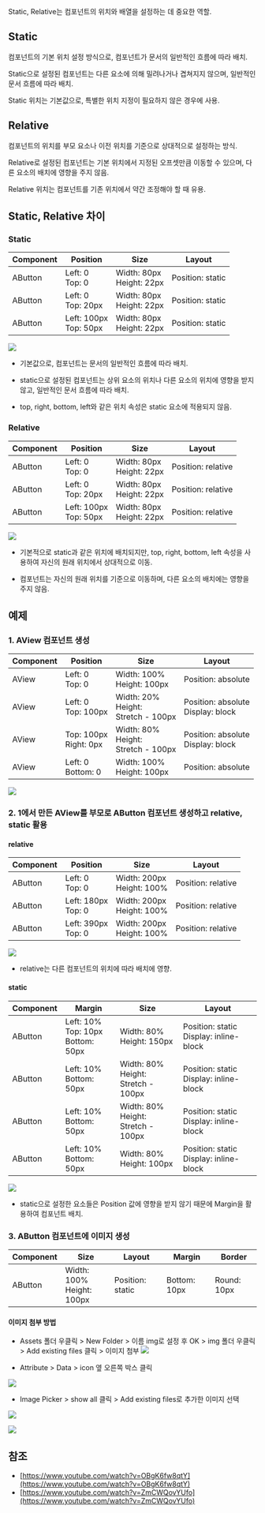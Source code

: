 Static, Relative는 컴포넌트의 위치와 배열을 설정하는 데 중요한 역할.
## Static
컴포넌트의 기본 위치 설정 방식으로, 컴포넌트가 문서의 일반적인 흐름에 따라 배치. 

Static으로 설정된 컴포넌트는 다른 요소에 의해 밀려나거나 겹쳐지지 않으며, 일반적인 문서 흐름에 따라 배치. 

Static 위치는 기본값으로, 특별한 위치 지정이 필요하지 않은 경우에 사용.

## Relative
컴포넌트의 위치를 부모 요소나 이전 위치를 기준으로 상대적으로 설정하는 방식. 

Relative로 설정된 컴포넌트는 기본 위치에서 지정된 오프셋만큼 이동할 수 있으며, 다른 요소의 배치에 영향을 주지 않음. 

Relative 위치는 컴포넌트를 기존 위치에서 약간 조정해야 할 때 유용.

## Static, Relative 차이
### Static

| Component | Position | Size | Layout
| -------- | -------- | -------- | -------- |
| AButton | Left: 0<br>Top: 0  |  Width: 80px<br>Height:  22px  | Position: static
| AButton | Left: 0<br>Top: 20px  |  Width: 80px<br>Height:  22px  | Position: static
| AButton | Left: 100px<br>Top: 50px  |  Width: 80px<br>Height:  22px  | Position: static

![](https://wikidocs.net/images/page/276192/%EC%8A%A4%ED%81%AC%EB%A6%B0%EC%83%B7_2025-02-14_142513.png)

* 기본값으로, 컴포넌트는 문서의 일반적인 흐름에 따라 배치.

* static으로 설정된 컴포넌트는 상위 요소의 위치나 다른 요소의 위치에 영향을 받지 않고, 일반적인 문서 흐름에 따라 배치.

* top, right, bottom, left와 같은 위치 속성은 static 요소에 적용되지 않음.


### Relative

| Component | Position | Size | Layout
| -------- | -------- | -------- | -------- |
| AButton | Left: 0<br>Top: 0  |  Width: 80px<br>Height:  22px  | Position: relative
| AButton | Left: 0<br>Top: 20px  |  Width: 80px<br>Height:  22px  | Position: relative
| AButton | Left: 100px<br>Top: 50px  |  Width: 80px<br>Height:  22px  | Position: relative


![](https://wikidocs.net/images/page/276192/%EC%8A%A4%ED%81%AC%EB%A6%B0%EC%83%B7_2025-02-14_142052.png)


* 기본적으로 static과 같은 위치에 배치되지만, top, right, bottom, left 속성을 사용하여 자신의 원래 위치에서 상대적으로 이동.

* 컴포넌트는 자신의 원래 위치를 기준으로 이동하며, 다른 요소의 배치에는 영향을 주지 않음. 

## 예제
### 1. AView 컴포넌트 생성

| Component | Position | Size | Layout |
|--|--|--|--|
| AView | Left: 0<br>Top: 0  | Width: 100%<br>Height: 100px | Position: absolute |
| AView | Left: 0<br>Top: 100px  | Width: 20%<br>Height:<br>Stretch - 100px | Position: absolute<br>Display: block  |
| AView | Top: 100px<br>Right: 0px  | Width: 80%<br>Height:<br>Stretch - 100px | Position: absolute<br>Display: block  |
| AView | Left: 0<br>Bottom: 0  | Width: 100%<br>Height: 100px | Position: absolute |

![](https://wikidocs.net/images/page/276192/%EC%8A%A4%ED%81%AC%EB%A6%B0%EC%83%B7_2025-02-17_090403.png)

### 2. 1에서 만든 AView를 부모로 AButton 컴포넌트 생성하고 relative, static 활용

#### relative

| Component | Position | Size | Layout |
|--|--|--|--|
| AButton | Left: 0<br>Top: 0  | Width: 200px<br>Height: 100% | Position: relative |
| AButton | Left: 180px<br>Top: 0  | Width: 200px<br>Height: 100% | Position: relative |
| AButton | Left: 390px<br>Top: 0  | Width: 200px<br>Height: 100% | Position: relative  |


![](https://wikidocs.net/images/page/276192/%EC%8A%A4%ED%81%AC%EB%A6%B0%EC%83%B7_2025-02-17_090628.png)

* relative는 다른 컴포넌트의 위치에 따라 배치에 영향.

#### static

| Component | Margin | Size | Layout |
|--|--|--|--|
| AButton | Left: 10%<br>Top: 10px<br>Bottom: 50px  | Width: 80%<br>Height: 150px | Position: static<br>Display: inline-block |
| AButton | Left: 10%<br>Bottom: 50px  | Width: 80%<br>Height:<br>Stretch - 100px | Position: static<br>Display: inline-block  |
| AButton | Left: 10%<br>Bottom: 50px  | Width: 80%<br>Height:<br>Stretch - 100px | Position: static<br>Display: inline-block  |
| AButton | Left: 10%<br>Bottom: 50px  | Width: 80%<br>Height: 100px | Position: static<br>Display: inline-block |

![](https://wikidocs.net/images/page/276192/%EC%8A%A4%ED%81%AC%EB%A6%B0%EC%83%B7_2025-02-17_090651.png)

* static으로 설정한 요소들은 Position 값에 영향을 받지 않기 때문에 Margin을 활용하여 컴포넌트 배치.

### 3. AButton 컴포넌트에 이미지 생성

| Component | Size | Layout | Margin | Border
|--|--|--|--|--|
| AButton | Width: 100%<br>Height: 100px | Position: static  | Bottom: 10px | Round: 10px

#### 이미지 첨부 방법
* Assets 폴더 우클릭 > New Folder > 이름 img로 설정 후 OK > img 폴더 우클릭 > Add existing files 클릭 > 이미지 첨부
![](https://wikidocs.net/images/page/276192/%EC%8A%A4%ED%81%AC%EB%A6%B0%EC%83%B7_2025-02-14_150434.png)

* Attribute > Data > icon 옆 오른쪽 박스 클릭

![](https://wikidocs.net/images/page/276192/%EC%8A%A4%ED%81%AC%EB%A6%B0%EC%83%B7_2025-02-14_150707.png)

* Image Picker > show all 클릭 > Add existing files로 추가한 이미지 선택

![](https://wikidocs.net/images/page/276192/%EC%8A%A4%ED%81%AC%EB%A6%B0%EC%83%B7_2025-02-14_150814.png)

![](https://wikidocs.net/images/page/276192/%EC%8A%A4%ED%81%AC%EB%A6%B0%EC%83%B7_2025-02-17_092142.png)

## 참조
- [https://www.youtube.com/watch?v=OBgK6fw8qtY](https://www.youtube.com/watch?v=OBgK6fw8qtY)
- [https://www.youtube.com/watch?v=ZmCWQovYUfo](https://www.youtube.com/watch?v=ZmCWQovYUfo)